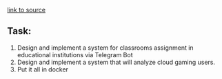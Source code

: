 [link to source](https://hackmd.io/@gFZmdMTOQxGFHEFqqU8pMQ/S1cZqwefo)
## Task:

1.  Design and implement a system for classrooms assignment in educational institutions via Telegram Bot
2.  Design and implement a system that will analyze cloud gaming users.
3.  Put it all in docker 